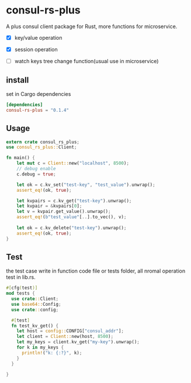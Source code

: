 # consul-rs-plus


A plus consul client package for Rust, more functions for microservice.

- [x] key/value operation
- [x] session operation
- [ ] watch keys tree change function(usual use in microservice)


## install
set in Cargo dependencies
```toml
[dependencies]
consul-rs-plus = "0.1.4"
```

## Usage
```rust
extern crate consul_rs_plus;
use consul_rs_plus::Client;

fn main() {
    let mut c = Client::new("localhost", 8500);
    // debug enable
    c.debug = true;

    let ok = c.kv_set("test-key", "test_value").unwrap();
    assert_eq!(ok, true);

    let kvpairs = c.kv_get("test-key").unwrap();
    let kvpair = &kvpairs[0];
    let v = kvpair.get_value().unwrap();
    assert_eq!(b"test_value"[..].to_vec(), v);
  
    let ok = c.kv_delete("test-key").unwrap();
    assert_eq!(ok, true);
}
```

## Test
the test case write in function code file or tests folder, all nromal operation test in lib.rs.
```rust
#[cfg(test)]
mod tests {
  use crate::Client;
  use base64::Config;
  use crate::config;

  #[test]
  fn test_kv_get() {
    let host = config::CONFIG["consul_addr"];
    let client = Client::new(host, 8500);
    let my_keys = client.kv_get("my-key").unwrap();
    for k in my_keys {
      println!("k: {:?}", k);
    }
  }
  
}
```




